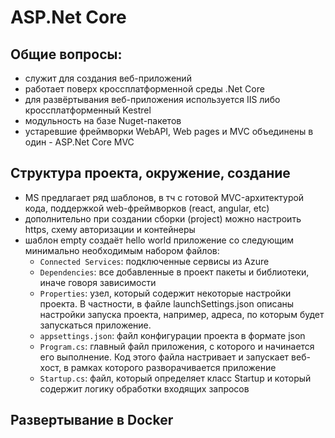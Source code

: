 # ASP.Net Core

## Общие вопросы:
- служит для создания веб-приложений
- работает поверх кроссплатформенной среды .Net Core
- для развёртывания веб-приложения используется IIS либо кроссплатформенный Kestrel
- модульность на базе Nuget-пакетов
- устаревшие фреймворки WebAPI, Web pages и MVC объединены в один - ASP.Net Core MVC

## Структура проекта, окружение, создание
- MS предлагает ряд шаблонов, в тч с готовой MVC-архитектурой кода, поддержкой web-фреймворков (react, angular, etc)
- дополнительно при создании сборки (project) можно настроить https, схему авторизации и контейнеры
- шаблон empty создаёт hello world приложение со следующим минимально необходимым набором файлов:
	- `Connected Services`: подключенные сервисы из Azure
	- `Dependencies`: все добавленные в проект пакеты и библиотеки, иначе говоря зависимости
	- `Properties`: узел, который содержит некоторые настройки проекта. В частности, в файле launchSettings.json описаны настройки запуска проекта, например, адреса, по которым будет запускаться приложение.
	- `appsettings.json`: файл конфигурации проекта в формате json
	- `Program.cs`: главный файл приложения, с которого и начинается его выполнение. Код этого файла настривает и запускает веб-хост, в рамках которого разворачивается приложение
	- `Startup.cs`: файл, который определяет класс Startup и который содержит логику обработки входящих запросов

## Развертывание в Docker